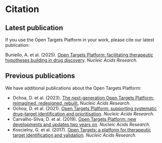 # Citation

## Latest publication

If you use the Open Targets Platform in your work, please cite our latest publication:

Buniello, A. et al. (2025). [Open Targets Platform: facilitating therapeutic hypotheses building in drug discovery](https://academic.oup.com/nar/article/53/D1/D1467/7917960). _Nucleic Acids Research._

## Previous publications

We have additional publications about the Open Targets Platform:

* Ochoa, D. et al. (2023). [The next-generation Open Targets Platform: reimagined, redesigned, rebuilt.](https://academic.oup.com/nar/advance-article/doi/10.1093/nar/gkac1046/6833237) _Nucleic Acids Research._
* Ochoa, D. et al. (2021). [Open Targets Platform: supporting systematic drug–target identification and prioritisation](https://doi.org/10.1093/nar/gkaa1027). _Nucleic Acids Research._
* Carvalho-Silva, D. et al. (2019). [Open Targets Platform: new developments and updates two years on](https://doi.org/10.1093/nar/gky1133). _Nucleic Acids Research_.
* Koscielny, G. et al. (2017). [Open Targets: a platform for therapeutic target identification and validation](https://doi.org/10.1093/nar/gkw1055). _Nucleic Acids Research._

